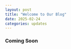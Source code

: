 ```yaml
---
layout: post
title: "Welcome to Our Blog"
date: 2025-02-24
categories: updates
---
```


### Coming Soon ###